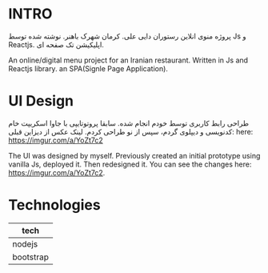 # INTRO
پروژه منوی انلاین رستوران دایی علی. کرمان شهرک باهنر. نوشته شده توسط Js و Reactjs. اپلیکیشن تک صفحه ای.

An online/digital menu project for an Iranian restaurant. Written in Js and Reactjs library. an SPA(Signle Page Application). 

# UI Design
طراحی رابط کاربری توسط خودم انجام شده. سابقا پروتوتایپی با جاوا اسکریپت خام کدنویسی و دیپلوی گردم، سپس از نو طراحی کردم. لینک عکس از دیزاین قبلی:‌ here: https://imgur.com/a/YoZt7c2

The UI was designed by myself. Previously created an initial prototype using vanilla Js, deployed it. Then redesigned it. You can see the changes here: https://imgur.com/a/YoZt7c2.


# Technologies
| tech  |
| ----- |
| nodejs    |
| bootstrap |
